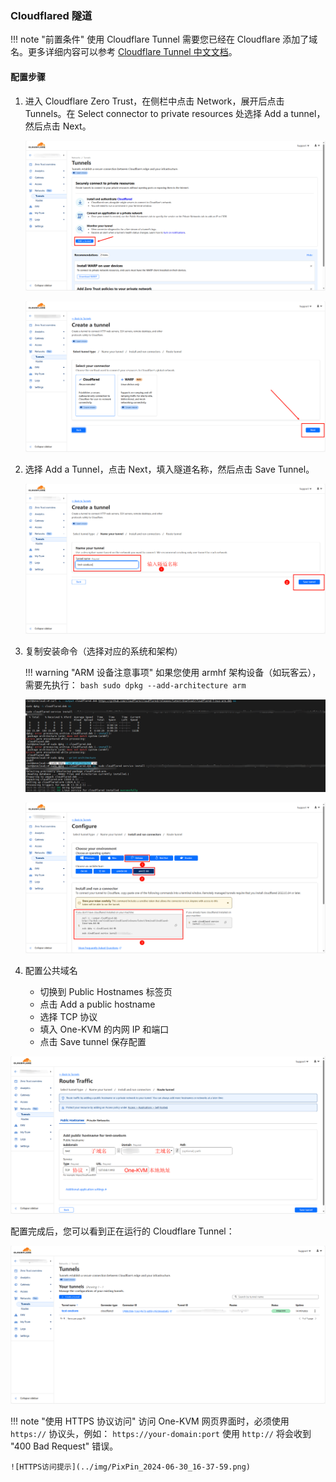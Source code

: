 ### Cloudflared 隧道

!!! note "前置条件"
    使用 Cloudflare Tunnel 需要您已经在 Cloudflare 添加了域名。更多详细内容可以参考 [Cloudflare Tunnel 中文文档](https://cloudflared.cn/)。

#### 配置步骤

1. 进入 Cloudflare Zero Trust，在侧栏中点击 Network，展开后点击 Tunnels。在 Select connector to private resources 处选择 Add a tunnel，然后点击 Next。

    ![PixPin_2024-06-30_18-04-12](../img/PixPin_2024-06-30_18-04-12.png)

    ![PixPin_2024-06-30_18-05-34](../img/PixPin_2024-06-30_18-05-34.png)

2. 选择 Add a Tunnel，点击 Next，填入隧道名称，然后点击 Save Tunnel。

    ![PixPin_2024-06-30_18-06-42](../img/PixPin_2024-06-30_18-06-42.png)

3. 复制安装命令（选择对应的系统和架构）

    !!! warning "ARM 设备注意事项"
        如果您使用 armhf 架构设备（如玩客云），需要先执行：
        ```bash
        sudo dpkg --add-architecture arm
        ```

    ![PixPin_2024-06-30_18-28-34](../img/PixPin_2024-06-30_18-28-34.png)

    ![PixPin_2024-06-30_18-09-10](../img/PixPin_2024-06-30_18-09-10.png)

4. 配置公共域名

    - 切换到 Public Hostnames 标签页
    - 点击 Add a public hostname
    - 选择 TCP 协议
    - 填入 One-KVM 的内网 IP 和端口
    - 点击 Save tunnel 保存配置

![PixPin_2024-06-30_18-20-29](../img/PixPin_2024-06-30_18-20-29.png)

配置完成后，您可以看到正在运行的 Cloudflare Tunnel：

![PixPin_2024-06-30_18-29-44](../img/PixPin_2024-06-30_18-29-44.png)

!!! note "使用 HTTPS 协议访问"
    访问 One-KVM 网页界面时，必须使用 `https://` 协议头，例如：
    ```
    https://your-domain:port
    ```
    使用 `http://` 将会收到 "400 Bad Request" 错误。
    
    ![HTTPS访问提示](../img/PixPin_2024-06-30_16-37-59.png)